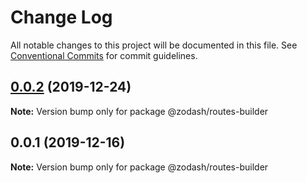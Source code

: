 # Change Log

All notable changes to this project will be documented in this file.
See [Conventional Commits](https://conventionalcommits.org) for commit guidelines.

## [0.0.2](https://github.com/zcorky/zodash/compare/@zodash/routes-builder@0.0.1...@zodash/routes-builder@0.0.2) (2019-12-24)

**Note:** Version bump only for package @zodash/routes-builder





## 0.0.1 (2019-12-16)

**Note:** Version bump only for package @zodash/routes-builder
